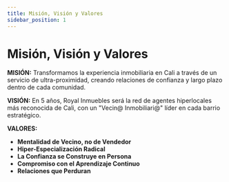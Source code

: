 ```yaml
---
title: Misión, Visión y Valores
sidebar_position: 1
---
```


# Misión, Visión y Valores

**MISIÓN:** Transformamos la experiencia inmobiliaria en Cali a través de un servicio de ultra-proximidad, creando relaciones de confianza y largo plazo dentro de cada comunidad.

**VISIÓN:** En 5 años, Royal Inmuebles será la red de agentes hiperlocales más reconocida de Cali, con un "Vecin@ Inmobiliari@" líder en cada barrio estratégico.

**VALORES:**
- **Mentalidad de Vecino, no de Vendedor**
- **Hiper-Especialización Radical** 
- **La Confianza se Construye en Persona**
- **Compromiso con el Aprendizaje Continuo**
- **Relaciones que Perduran**
